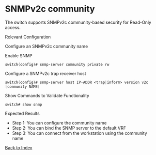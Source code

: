 # SNMPv2c community 

The switch supports SNMPv2c community-based security for Read-Only access. 

Relevant Configuration 

Configure an SNMPv2c community name 

Enable SNMP 

```
switch(config)# snmp-server community private rw
```

Configure a SNMPv2c trap receiver host 

```
switch(config)# snmp-server host IP-ADDR <trap|inform> version v2c [community NAME]
```

Show Commands to Validate Functionality 

```
switch# show snmp 
```

Expected Results 

* Step 1: You can configure the community name
* Step 2: You can bind the SNMP server to the default VRF
* Step 3: You can connect from the workstation using the community name  

[Back to Index](#index)
